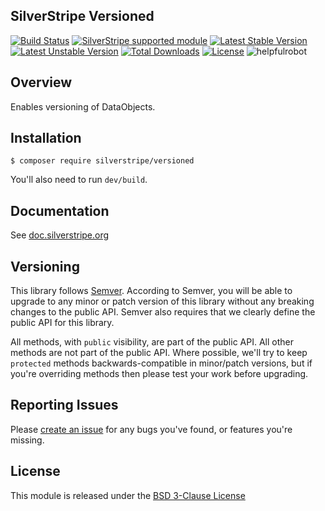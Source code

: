 ## SilverStripe Versioned

[![Build Status](https://api.travis-ci.com/silverstripe/silverstripe-versioned.svg?branch=1)](https://travis-ci.com/silverstripe/silverstripe-versioned)
[![SilverStripe supported module](https://img.shields.io/badge/silverstripe-supported-0071C4.svg)](https://www.silverstripe.org/software/addons/silverstripe-commercially-supported-module-list/)
[![Latest Stable Version](https://poser.pugx.org/silverstripe/versioned/version.svg)](http://www.silverstripe.org/stable-download/)
[![Latest Unstable Version](https://poser.pugx.org/silverstripe/versioned/v/unstable.svg)](https://packagist.org/packages/silverstripe/versioned)
[![Total Downloads](https://poser.pugx.org/silverstripe/versioned/downloads.svg)](https://packagist.org/packages/silverstripe/versioned)
[![License](https://poser.pugx.org/silverstripe/versioned/license.svg)](https://github.com/silverstripe/silverstripe-versioned#license)
![helpfulrobot](https://helpfulrobot.io/silverstripe/versioned/badge)

## Overview

Enables versioning of DataObjects.

## Installation

```
$ composer require silverstripe/versioned
```

You'll also need to run `dev/build`.

## Documentation

See [doc.silverstripe.org](http://doc.silverstripe.org)

## Versioning

This library follows [Semver](http://semver.org). According to Semver,
you will be able to upgrade to any minor or patch version of this library
without any breaking changes to the public API. Semver also requires that
we clearly define the public API for this library.

All methods, with `public` visibility, are part of the public API. All
other methods are not part of the public API. Where possible, we'll try
to keep `protected` methods backwards-compatible in minor/patch versions,
but if you're overriding methods then please test your work before upgrading.

## Reporting Issues

Please [create an issue](http://github.com/silverstripe/silverstripe-versioned/issues)
for any bugs you've found, or features you're missing.

## License

This module is released under the [BSD 3-Clause License](LICENSE)

